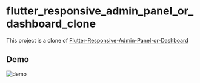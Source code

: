 # flutter_responsive_admin_panel_or_dashboard_clone

This project is a clone of [Flutter-Responsive-Admin-Panel-or-Dashboard](https://github.com/abuanwar072/Flutter-Responsive-Admin-Panel-or-Dashboard)

## Demo

![demo](./demo.gif)